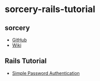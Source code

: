 # sorcery-rails-tutorial

## sorcery
- [GitHub](https://github.com/Sorcery/sorcery)
- [Wiki](https://github.com/NoamB/sorcery/wiki)

## Rails Tutorial

- [Simple Password Authentication](https://github.com/NoamB/sorcery/wiki/Simple-Password-Authentication)
